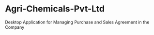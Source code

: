 # Agri-Chemicals-Pvt-Ltd
Desktop Application for Managing Purchase and Sales Agreement in the Company
